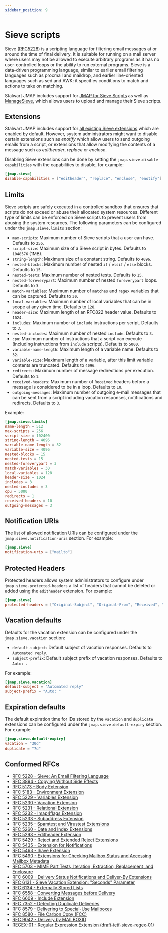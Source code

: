 ```yaml
---
sidebar_position: 9
---
```


# Sieve scripts

Sieve ([RFC5228](https://www.rfc-editor.org/rfc/rfc5228.html)) is a scripting language for filtering email messages at or around the time of final delivery.
It is suitable for running on a mail server where users may not be allowed to execute arbitrary programs 
as it has no user-controlled loops or the ability to run external programs.
Sieve is a data-driven programming language, similar to earlier email filtering languages such as procmail and 
maildrop, and earlier line-oriented languages such as sed and AWK: it specifies conditions to match and actions 
to take on matching.

Stalwart JMAP includes support for [JMAP for Sieve Scripts](https://www.ietf.org/archive/id/draft-ietf-jmap-sieve-12.html) as well as [ManageSieve](https://datatracker.ietf.org/doc/html/rfc5804), which allows
users to upload and manage their Sieve scripts.

## Extensions

Stalwart JMAP includes support for [all existing Sieve extensions](https://www.iana.org/assignments/sieve-extensions/sieve-extensions.xhtml) which are enabled
by default. However, system administrators might want to disable certain extensions such as *enotify* which allow users to send outgoing emails from
a script, or extensions that allow modifying the contents of a message such as *editheader*, *replace* or *enclose*.

Disabling Sieve extensions can be done by setting the ``jmap.sieve.disable-capabilities`` with the capabilities to disable, for example:

```toml
[jmap.sieve]
disable-capabilities = ["editheader", "replace", "enclose", "enotify"]
```

## Limits

Sieve scripts are safely executed in a controlled sandbox that ensures that scripts do not exceed or abuse their allocated system resources. Different type of limits can be enforced on Sieve scripts to prevent users from abusing the system resources. The following parameters can be configured under the `jmap.sieve.limits` section:

- ``max-scripts``: Maximum number of Sieve scripts that a user can have. Defaults to ``256``.
- ``script-size``: Maximum size of a Sieve script in bytes. Defaults to ``1048576`` (1MB).
- ``string-length``: Maximum size of a constant string. Defaults to ``4096``.
- ``nested-blocks``: Maximum number of nested ``if`` / ``elsif`` / ``else`` blocks. Defaults to ``15``.
- ``nested-tests``: Maximum number of nested tests. Defaults to ``15``.
- ``nested-foreverypart``: Maximum number of nested ``foreverypart`` loops. Defaults to ``3``.
- ``match-variables``: Maximum number of ``matches`` and ``regex`` variables that can be captured. Defaults to ``30``.
- ``local-variables``: Maximum number of local variables that can be in scope at any given time. Defaults to ``128``.
- ``header-size``: Maximum length of an RFC822 header value. Defaults to ``1024``.
- ``includes``: Maximum number of ``include`` instructions per script. Defaults to ``3``.
- ``nested-includes``: Maximum number of nested ``include``. Defaults to ``3``.
- ``cpu``: Maximum number of instructions that a script can execute (including instructions from ``include`` scripts). Defaults to ``5000``.
- ``variable-name-length``: Maximum length of a variable name. Defaults to ``32``.
- ``variable-size``: Maximum length of a variable, after this limit variable contents are truncated. Defaults to ``4096``.
- ``redirects``: Maximum number of message redirections per execution. Defaults to ``1``.
- ``received-headers``: Maximum number of ``Received`` headers before a message is considered to be in a loop. Defaults to ``10``.
- ``outgoing-messages``: Maximum number of outgoing e-mail messages that can be sent from a script including vacation responses, notifications and redirects. Defaults to ``3``.

Example:
    
```toml
[jmap.sieve.limits]
name-length = 512
max-scripts = 256
script-size = 102400
string-length = 4096
variable-name-length = 32
variable-size = 4096
nested-blocks = 15
nested-tests = 15
nested-foreverypart = 3
match-variables = 30
local-variables = 128
header-size = 1024
includes = 3
nested-includes = 3
cpu = 5000
redirects = 1
received-headers = 10
outgoing-messages = 3
```

## Notification URIs

The list of allowed notification URIs can be configured under the ``jmap.sieve.notification-uris`` section. For example:

```toml
[jmap.sieve]
notification-uris = ["mailto"]
```

## Protected Headers

Protected headers allows system administrators to configure under ``jmap.sieve.protected-headers`` a list of headers that cannot be deleted or added using the ``editheader`` extension. For example:

```toml
[jmap.sieve]
protected-headers = ["Original-Subject", "Original-From", "Received", "Auto-Submitted"]
```

## Vacation defaults

Defaults for the vacation extension can be configured under the ``jmap.sieve.vacation`` section:

- ``default-subject``: Default subject of vacation responses. Defaults to ``Automated reply``.
- ``subject-prefix``: Default subject prefix of vacation responses. Defaults to ``Auto: ``.

For example:

```toml
[jmap.sieve.vacation]
default-subject = "Automated reply"
subject-prefix = "Auto: "
```

## Expiration defaults

The default expiration time for IDs stored by the ``vacation`` and ``duplicate`` extensions can be configured under the ``jmap.sieve.default-expiry`` section. For example:

```toml
[jmap.sieve.default-expiry]
vacation = "30d"
duplicate = "7d"
```

## Conformed RFCs

- [RFC 5228 - Sieve: An Email Filtering Language](https://datatracker.ietf.org/doc/html/rfc5228)
- [RFC 3894 - Copying Without Side Effects](https://datatracker.ietf.org/doc/html/rfc3894)
- [RFC 5173 - Body Extension](https://datatracker.ietf.org/doc/html/rfc5173)
- [RFC 5183 - Environment Extension](https://datatracker.ietf.org/doc/html/rfc5183)
- [RFC 5229 - Variables Extension](https://datatracker.ietf.org/doc/html/rfc5229)
- [RFC 5230 - Vacation Extension](https://datatracker.ietf.org/doc/html/rfc5230)
- [RFC 5231 - Relational Extension](https://datatracker.ietf.org/doc/html/rfc5231)
- [RFC 5232 - Imap4flags Extension](https://datatracker.ietf.org/doc/html/rfc5232)
- [RFC 5233 - Subaddress Extension](https://datatracker.ietf.org/doc/html/rfc5233)
- [RFC 5235 - Spamtest and Virustest Extensions](https://datatracker.ietf.org/doc/html/rfc5235)
- [RFC 5260 - Date and Index Extensions](https://datatracker.ietf.org/doc/html/rfc5260)
- [RFC 5293 - Editheader Extension](https://datatracker.ietf.org/doc/html/rfc5293)
- [RFC 5429 - Reject and Extended Reject Extensions](https://datatracker.ietf.org/doc/html/rfc5429)
- [RFC 5435 - Extension for Notifications](https://datatracker.ietf.org/doc/html/rfc5435)
- [RFC 5463 - Ihave Extension](https://datatracker.ietf.org/doc/html/rfc5463)
- [RFC 5490 - Extensions for Checking Mailbox Status and Accessing Mailbox Metadata](https://datatracker.ietf.org/doc/html/rfc5490)
- [RFC 5703 - MIME Part Tests, Iteration, Extraction, Replacement, and Enclosure](https://datatracker.ietf.org/doc/html/rfc5703)
- [RFC 6009 - Delivery Status Notifications and Deliver-By Extensions](https://datatracker.ietf.org/doc/html/rfc6009)
- [RFC 6131 - Sieve Vacation Extension: "Seconds" Parameter](https://datatracker.ietf.org/doc/html/rfc6131)
- [RFC 6134 - Externally Stored Lists](https://datatracker.ietf.org/doc/html/rfc6134)
- [RFC 6558 - Converting Messages before Delivery](https://datatracker.ietf.org/doc/html/rfc6558)
- [RFC 6609 - Include Extension](https://datatracker.ietf.org/doc/html/rfc6609)
- [RFC 7352 - Detecting Duplicate Deliveries](https://datatracker.ietf.org/doc/html/rfc7352)
- [RFC 8579 - Delivering to Special-Use Mailboxes](https://datatracker.ietf.org/doc/html/rfc8579)
- [RFC 8580 - File Carbon Copy (FCC)](https://datatracker.ietf.org/doc/html/rfc8580)
- [RFC 9042 - Delivery by MAILBOXID](https://datatracker.ietf.org/doc/html/rfc9042)
- [REGEX-01 - Regular Expression Extension (draft-ietf-sieve-regex-01)](https://www.ietf.org/archive/id/draft-ietf-sieve-regex-01.html)

